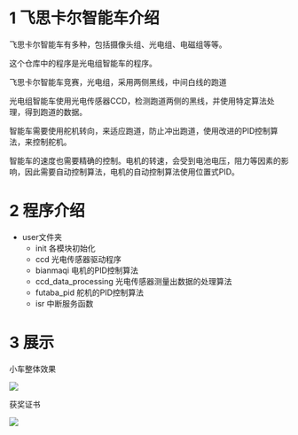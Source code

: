 ﻿# 1 飞思卡尔智能车介绍

飞思卡尔智能车有多种，包括摄像头组、光电组、电磁组等等。

这个仓库中的程序是光电组智能车的程序。

飞思卡尔智能车竞赛，光电组，采用两侧黑线，中间白线的跑道

光电组智能车使用光电传感器CCD，检测跑道两侧的黑线，并使用特定算法处理，得到跑道的数据。

智能车需要使用舵机转向，来适应跑道，防止冲出跑道，使用改进的PID控制算法，来控制舵机。

智能车的速度也需要精确的控制。电机的转速，会受到电池电压，阻力等因素的影响，因此需要自动控制算法，电机的自动控制算法使用位置式PID。


# 2 程序介绍

* user文件夹
  * init 各模块初始化
  * ccd 光电传感器驱动程序
  * bianmaqi 电机的PID控制算法
  * ccd_data_processing 光电传感器测量出数据的处理算法
  * futaba_pid 舵机的PID控制算法
  * isr 中断服务函数

# 3 展示

小车整体效果

![](https://github.com/zhang555/smart_car/blob/master/1.jpg)


获奖证书


![](https://github.com/zhang555/smart_car/blob/master/2.jpg)



